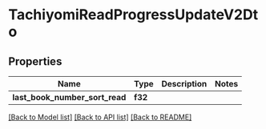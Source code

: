 # TachiyomiReadProgressUpdateV2Dto

## Properties

Name | Type | Description | Notes
------------ | ------------- | ------------- | -------------
**last_book_number_sort_read** | **f32** |  | 

[[Back to Model list]](../README.md#documentation-for-models) [[Back to API list]](../README.md#documentation-for-api-endpoints) [[Back to README]](../README.md)


